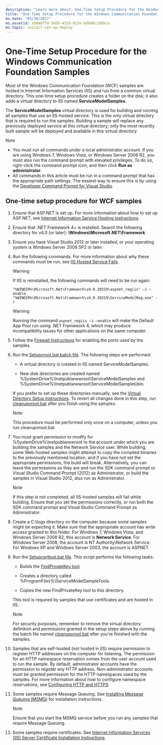 ```yaml
---
description: "Learn more about: One-Time Setup Procedure for the Windows Communication Foundation Samples"
title: "One-Time Setup Procedure for the Windows Communication Foundation Samples"
ms.date: "03/30/2017"
ms.assetid: a5848ffd-3eb5-432d-812e-bd948ccb6bca
ms.topic: install-set-up-deploy
---
```

# One-Time Setup Procedure for the Windows Communication Foundation Samples

Most of the Windows Communication Foundation (WCF) samples are hosted in Internet Information Services (IIS) and run from a common virtual directory. This one-time setup procedure creates a folder on the disk; it also adds a virtual directory to IIS named **ServiceModelSamples**.

The **ServiceModelSamples** virtual directory is used for building and running all samples that use an IIS-hosted service. This is the only virtual directory that is required to run the samples. Building a sample will replace any previously deployed service at this virtual directory; only the most recently built sample will be deployed and available in this virtual directory.

> [!NOTE]
>
> - You must run all commands under a local administrator account. If you are using Windows 7, Windows Vista, or Windows Server 2008 R2, you must also run the command prompt with elevated privileges. To do so, right-click the command prompt icon, and then click **Run as administrator**.
> - All commands in this article must be run in a command prompt that has the appropriate path settings. The easiest way to ensure this is by using the [Developer Command Prompt for Visual Studio](/visualstudio/ide/reference/command-prompt-powershell).

## One-time setup procedure for WCF samples

1. Ensure that ASP.NET is set up. For more information about how to set up ASP.NET, see [Internet Information Service Hosting Instructions](internet-information-service-hosting-instructions.md).

2. Ensure that .NET Framework 4+ is installed. Search the following directory for v4.0 (or later): **\Windows\Microsoft.NET\Framework**

3. Ensure you have Visual Studio 2012 or later installed, or your operating system is Windows Server 2008 SP2 or later.

4. Run the following commands. For more information about why these commands must be run, see [IIS Hosted Service Fails](/previous-versions/dotnet/netframework-3.5/ms752252(v=vs.90)).

    > [!WARNING]
    > If IIS is reinstalled, the following commands will need to be run again.

    ```console
    "%WINDIR%\Microsoft.Net\Framework\v4.0.30319\aspnet_regiis" –i –enable
    "%WINDIR%\Microsoft.Net\Framework\v4.0.30319\ServiceModelReg.exe" -r
    ```

    > [!WARNING]
    > Running the command `aspnet_regiis –i –enable` will make the Default App Pool run using .NET Framework 4, which may produce incompatibility issues for other applications on the same computer.

5. Follow the [Firewall Instructions](firewall-instructions.md) for enabling the ports used by the samples.

6. Run the [Setupvroot.bat batch file](https://github.com/dotnet/samples/blob/main/framework/wcf/Setup/setupvroot.bat). The following steps are performed:

    - A virtual directory is created in IIS named ServiceModelSamples.

    - New disk directories are created named %SystemDrive%\Inetpub\wwwroot\ServiceModelSamples and %SystemDrive%\Inetpub\wwwroot\ServiceModelSamples\bin.

    If you prefer to set up these directories manually, see the [Virtual Directory Setup Instructions](virtual-directory-setup-instructions.md). To revert all changes done in this step, run [cleanupvroot.bat](https://github.com/dotnet/samples/blob/main/framework/wcf/Setup/cleanupvroot.bat) after you finish using the samples.

    > [!NOTE]
    > This procedure must be performed only once on a computer, unless you run cleanupvroot.bat.

7. You must grant permission to modify for %SystemDrive%\inetpub\wwwroot to the account under which you are building the samples and the Network Service user. While building, some Web-hosted samples might attempt to copy the compiled binaries to the previously mentioned location, and if you have not set the appropriate permissions, the build will break. Alternatively, you can leave the permissions as they are and run the SDK command prompt or Visual Studio Command Prompt (2012) as Administrator, or build the samples in Visual Studio 2012, also run as Administrator.

    > [!NOTE]
    > If this step is not completed, all IIS-hosted samples will fail while building. Ensure that you set the permissions correctly, or run both the SDK command prompt and Visual Studio Command Prompt as Administrator.

8. Create a C:\logs directory on the computer because some samples might be expecting it. Make sure that the appropriate account has write access granted to this folder. For Windows 7, Windows Vista, and Windows Server 2008 R2, this account is **Network Service**. For  Windows Server 2008, the account is NT Authority\Network Service. For Windows XP and Windows Server 2003, the account is ASPNET.

9. Run the [Setupcerttool.bat file](https://github.com/dotnet/samples/blob/main/framework/wcf/Setup/setupCertTool.bat). This script performs the following tasks:

    - Builds the [FindPrivateKey tool](https://github.com/dotnet/samples/tree/main/framework/wcf/Setup/FindPrivateKey/CS).

    - Creates a directory called %ProgramFiles%\ServiceModelSampleTools.

    - Copies the new FindPrivateKey tool to this directory.

    This tool is required by samples that use certificates and are hosted in IIS.

    > [!NOTE]
    > For security purposes, remember to remove the virtual directory definition and permissions granted in the setup steps above by running the batch file named [cleanupvroot.bat](https://github.com/dotnet/samples/blob/main/framework/wcf/Setup/cleanupvroot.bat) after you're finished with the samples.

10. Samples that are self-hosted (not hosted in IIS) require permission to register HTTP addresses on the computer for listening. The permission for an HTTP namespace reservation comes from the user account used to run the sample. By default, administrator accounts have the permission to register any HTTP address. Non-administrator accounts must be granted permission for the HTTP namespaces used by the samples. For more information about how to configure namespace reservations, see [Configuring HTTP and HTTPS](../feature-details/configuring-http-and-https.md).

11. Some samples require Message Queuing. See [Installing Message Queuing (MSMQ)](installing-message-queuing-msmq.md) for installation instructions.

    > [!NOTE]
    > Ensure that you start the MSMQ service before you run any samples that require Message Queuing.

12. Some samples require certificates. See [Internet Information Services (IIS) Server Certificate Installation Instructions](iis-server-certificate-installation-instructions.md).
